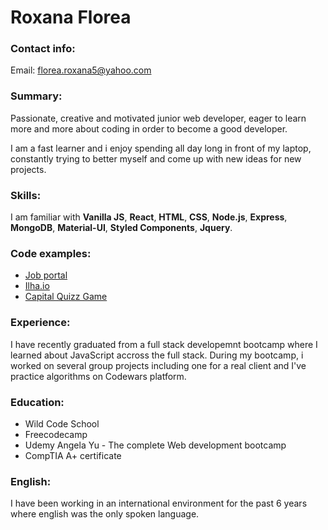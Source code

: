 # Roxana Florea

### Contact info:

Email: florea.roxana5@yahoo.com 

### Summary:

Passionate, creative and motivated junior web developer, eager to learn more and more about coding in order to become a good developer.

I am a fast learner and i enjoy spending all day long in front of my laptop, constantly trying to better myself and come up with new ideas for new projects.

### Skills:

I am familiar with **Vanilla JS**, **React**, **HTML**, **CSS**, **Node.js**, **Express**, **MongoDB**, **Material-UI**, **Styled Components**, **Jquery**.

### Code examples:

* [Job portal](https://github.com/IoanLT/Job-portal)
* [Ilha.io](https://github.com/KulinkovichVA/IlhaDevelopment)
* [Capital Quizz Game](https://github.com/roxana-florea/capitals-quizz-react)

### Experience:

I have recently graduated from a full stack developemnt bootcamp where I learned about JavaScript accross the full stack.
During my bootcamp, i worked on several group projects including one for a real client and I've practice algorithms on Codewars platform.

### Education:

- Wild Code School
- Freecodecamp
- Udemy Angela Yu - The complete Web development bootcamp
- CompTIA A+ certificate

### English:

I have been working in an international environment for the past 6 years where english was the only spoken language.
